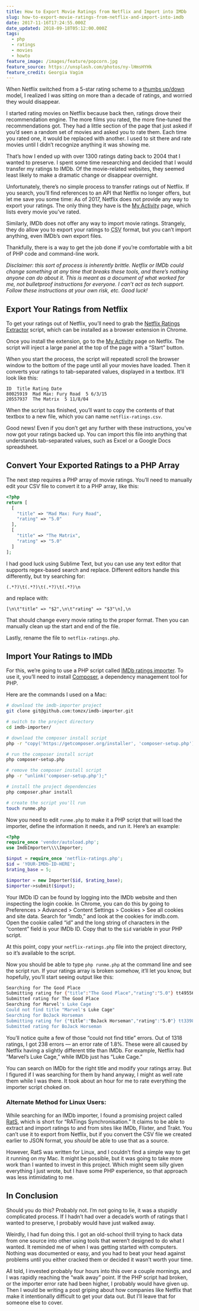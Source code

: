 ```yaml
---
title: How to Export Movie Ratings from Netflix and Import into IMDb
slug: how-to-export-movie-ratings-from-netflix-and-import-into-imdb
date: 2017-11-16T17:24:55.000Z
date_updated: 2018-09-18T05:12:00.000Z
tags:
  - php
  - ratings
  - movies
  - howto
feature_image: /images/feature/popcorn.jpg
feature_source: https://unsplash.com/photos/ny-lHmsHYHk
feature_credit: Georgia Vagim
---
```


When Netflix switched from a 5-star rating scheme to a [thumbs up/down](https://www.theverge.com/2017/3/16/14952434/netflix-five-star-ratings-going-away-thumbs-up-down) model, I realized I was sitting on more than a decade of ratings, and worried they would disappear.

I started rating movies on Netflix because back then, ratings drove their recommendation engine. The more films you rated, the more fine-tuned the recommendations got. They had a little section of the page that just asked if you’d seen a random set of movies and asked you to rate them. Each time you rated one, it would be replaced with another. I used to sit there and rate movies until I didn’t recognize anything it was showing me.

That’s how I ended up with over 1300 ratings dating back to 2004 that I wanted to preserve. I spent some time researching and decided that I would transfer my ratings to IMDb. Of the movie-related websites, they seemed least likely to make a dramatic change or disappear overnight.

Unfortunately, there’s no simple process to transfer ratings out of Netflix. If you search, you’ll find references to an API that Netflix no longer offers, but let me save you some time: As of 2017, Netflix does not provide any way to export your ratings. The only thing they have is the [My Activity](https://www.netflix.com/MoviesYouveSeen) page, which lists every movie you’ve rated.

Similarly, IMDb does not offer any way to import movie ratings. Strangely, they do allow you to export your ratings to <abbr title="Comma Separated Value">CSV</abbr> format, but you can’t import anything, even IMDb’s own export files.

Thankfully, there is a way to get the job done if you’re comfortable with a bit of PHP code and command-line work.

_Disclaimer: this sort of process is inherently brittle. Netflix or IMDb could change something at any time that breaks these tools, and there’s nothing anyone can do about it. This is meant as a document of what worked for me, not bulletproof instructions for everyone. I can’t act as tech support. Follow these instructions at your own risk, etc. Good luck!_

## Export Your Ratings from Netflix

To get your ratings out of Netflix, you’ll need to grab the [Netflix Ratings Extractor](https://github.com/m5n/netflix-ratings-extractor) script, which can be installed as a browser extension in Chrome.

Once you install the extension, go to the [My Activity](https://www.netflix.com/MoviesYouveSeen) page on Netflix. The script will inject a large panel at the top of the page with a “Start” button.

When you start the process, the script will repeatedl scroll the browser window to the bottom of the page until all your movies have loaded. Then it converts your ratings to tab-separated values, displayed in a textbox. It’ll look like this:

```csv
ID  Title Rating Date
80025919  Mad Max: Fury Road  5 6/3/15
20557937  The Matrix  5 11/8/04
```

When the script has finished, you’ll want to copy the contents of that textbox to a new file, which you can name `netflix-ratings.csv`.

Good news! Even if you don’t get any further with these instructions, you’ve now got your ratings backed up. You can import this file into anything that understands tab-separated values, such as Excel or a Google Docs spreadsheet.

## Convert Your Exported Ratings to a PHP Array

The next step requires a PHP array of movie ratings. You’ll need to manually edit your CSV file to convert it to a PHP array, like this:

```php
<?php
return [
  [
    "title" => "Mad Max: Fury Road",
    "rating" => "5.0"
  ],
  [
    "title" => "The Matrix",
    "rating" => "5.0"
  ]
];
```

I had good luck using Sublime Text, but you can use any text editor that supports regex-based search and replace. Different editors handle this differently, but try searching for:

```
(.*?)\t(.*?)\t(.*?)\t(.*?)\n
```

and replace with:

```
[\n\t"title" => "$2",\n\t"rating" => "$3"\n],\n
```

That should change every movie rating to the proper format. Then you can manually clean up the start and end of the file.

Lastly, rename the file to `netflix-ratings.php`.

## Import Your Ratings to IMDb

For this, we’re going to use a PHP script called [IMDb ratings importer](https://github.com/tomzx/imdb-importer). To use it, you’ll need to install [Composer](https://getcomposer.org/), a dependency management tool for PHP.

Here are the commands I used on a Mac:

```bash
# download the imdb-importer project
git clone git@github.com:tomzx/imdb-importer.git

# switch to the project directory
cd imdb-importer/

# download the composer install script
php -r "copy('https://getcomposer.org/installer', 'composer-setup.php');"

# run the composer install script
php composer-setup.php

# remove the composer install script
php -r "unlink('composer-setup.php');"

# install the project dependencies
php composer.phar install

# create the script you'll run
touch runme.php
```

Now you need to edit `runme.php` to make it a PHP script that will load the importer, define the information it needs, and run it. Here’s an example:

```php
<?php
require_once 'vendor/autoload.php';
use ImdbImporter\\\\Importer;

$input = require_once 'netflix-ratings.php';
$id = 'YOUR-IMDb-ID-HERE';
$rating_base = 5;

$importer = new Importer($id, $rating_base);
$importer->submit($input);
```

Your IMDb ID can be found by logging into the IMDb website and then inspecting the login cookie. In Chrome, you can do this by going to Preferences > Advanced > Content Settings > Cookies > See all cookies and site data. Search for “imdb,” and look at the cookies for imdb.com. Open the cookie called “id” and the long string of characters in the “content” field is your IMDb ID. Copy that to the `$id` variable in your PHP script.

At this point, copy your `netflix-ratings.php` file into the project directory, so it’s available to the script.

Now you should be able to type `php runme.php` at the command line and see the script run. If your ratings array is broken somehow, it’ll let you know, but hopefully, you’ll start seeing output like this:

```bash
Searching for The Good Place
Submitting rating for {"title":"The Good Place","rating":"5.0"} tt4955642
Submitted rating for The Good Place
Searching for Marvel's Luke Cage
Could not find title "Marvel's Luke Cage"
Searching for BoJack Horseman
Submitting rating for {"title":"BoJack Horseman","rating":"5.0"} tt3398228
Submitted rating for BoJack Horseman
```

You’ll notice quite a few of those “could not find title” errors. Out of 1318 ratings, I got 238 errors — an error rate of 1.8%. These were all caused by Netflix having a slightly different title than IMDb. For example, Netflix had “Marvel’s Luke Cage,” while IMDb just has “Luke Cage.”

You can search on IMDb for the right title and modify your ratings array. But I figured if I was searching for them by hand anyway, I might as well rate them while I was there. It took about an hour for me to rate everything the importer script choked on.

### Alternate Method for Linux Users:

While searching for an IMDb importer, I found a promising project called [RatS](https://github.com/StegSchreck/RatS), which is short for “RATings Synchronisation.” It claims to be able to extract and import ratings to and from sites like IMDb, Flixter, and Trakt. You can’t use it to export from Netflix, but if you convert the CSV file we created earlier to JSON format, you _should_ be able to use that as a source.

However, RatS was written for Linux, and I couldn’t find a simple way to get it running on my Mac. It might be possible, but it was going to take more work than I wanted to invest in this project. Which might seem silly given everything I just wrote, but I have some PHP experience, so that approach was less intimidating to me.

## In Conclusion

Should you do this? Probably not. I’m not going to lie, it was a stupidly complicated process. If I hadn’t had over a decade’s worth of ratings that I wanted to preserve, I probably would have just walked away.

Weirdly, I had fun doing this. I got an old-school thrill trying to hack data from one source into other using tools that weren’t designed to do what I wanted. It reminded me of when I was getting started with computers. Nothing was documented or easy, and you had to beat your head against problems until you either cracked them or decided it wasn’t worth your time.

All told, I invested probably four hours into this over a couple mornings, and I was rapidly reaching the “walk away” point. If the PHP script had broken, or the importer error rate had been higher, I probably would have given up. Then I would be writing a post griping about how companies like Netflix that make it intentionally difficult to get your data out. But I’ll leave that for someone else to cover.
